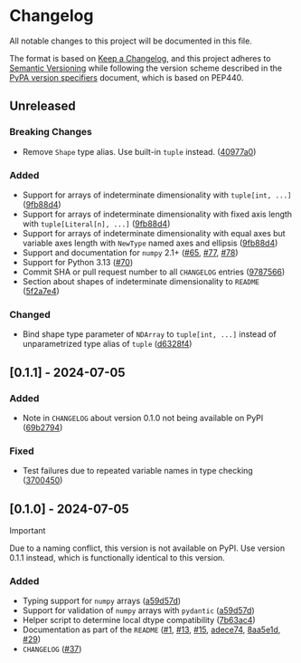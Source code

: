 # Changelog

All notable changes to this project will be documented in this file.

The format is based on [Keep a Changelog](https://keepachangelog.com/en/1.1.0/),
and this project adheres to [Semantic Versioning](https://semver.org/spec/v2.0.0.html) while following the version scheme described in the [PyPA version specifiers](https://packaging.python.org/en/latest/specifications/version-specifiers/#version-specifiers) document, which is based on PEP440.

## Unreleased

### Breaking Changes

- Remove `Shape` type alias. Use built-in `tuple` instead. ([40977a0](https://github.com/MilanStaffehl/numdantic/commit/40977a0633c5a6e564306853bc9ab91a769c727c))

### Added

- Support for arrays of indeterminate dimensionality with `tuple[int, ...]` ([9fb88d4](https://github.com/MilanStaffehl/numdantic/commit/9fb88d49012974f6b099a8e8ef29ec3346c6a4f1))
- Support for arrays of indeterminate dimensionality with fixed axis length with `tuple[Literal[n], ...]` ([9fb88d4](https://github.com/MilanStaffehl/numdantic/commit/9fb88d49012974f6b099a8e8ef29ec3346c6a4f1))
- Support for arrays of indeterminate dimensionality with equal axes but variable axes length with `NewType` named axes and ellipsis ([9fb88d4](https://github.com/MilanStaffehl/numdantic/commit/9fb88d49012974f6b099a8e8ef29ec3346c6a4f1))
- Support and documentation for `numpy` 2.1+ ([#65](https://github.com/MilanStaffehl/numdantic/pull/65), [#77](https://github.com/MilanStaffehl/numdantic/pull/77), [#78](https://github.com/MilanStaffehl/numdantic/pull/78))
- Support for Python 3.13 ([#70](https://github.com/MilanStaffehl/numdantic/pull/70))
- Commit SHA or pull request number to all `CHANGELOG` entries ([9787566](https://github.com/MilanStaffehl/numdantic/commit/9787566fb3f282e213383566a6d7da844829d703))
- Section about shapes of indeterminate dimensionality to `README` ([5f2a7e4](https://github.com/MilanStaffehl/numdantic/commit/5f2a7e43fae0e918c0b31d65995f0f1a9cc8d67d))

### Changed

- Bind shape type parameter of `NDArray` to `tuple[int, ...]` instead of unparametrized type alias of `tuple` ([d6328f4](https://github.com/MilanStaffehl/numdantic/commit/d6328f49179c8a0c30862a28ab11fd4299f48453))

## [0.1.1] - 2024-07-05

### Added

- Note in `CHANGELOG` about version 0.1.0 not being available on PyPI ([69b2794](https://github.com/MilanStaffehl/numdantic/commit/69b27948b87f2b599442396a650055557dc461d2))

### Fixed

- Test failures due to repeated variable names in type checking ([3700450](https://github.com/MilanStaffehl/numdantic/commit/3700450547f719a33d97157e7172e7ac7c95e8eb))

## [0.1.0] - 2024-07-05

> [!IMPORTANT]
>
> Due to a naming conflict, this version is not available on PyPI. Use version 0.1.1 instead, which is functionally identical to this version.

### Added

- Typing support for `numpy` arrays ([a59d57d](https://github.com/MilanStaffehl/numdantic/commit/a59d57dd1a2bfc153be694b8bd3953f9bb55715d))
- Support for validation of `numpy` arrays with `pydantic` ([a59d57d](https://github.com/MilanStaffehl/numdantic/commit/a59d57dd1a2bfc153be694b8bd3953f9bb55715d))
- Helper script to determine local dtype compatibility ([7b63ac4](https://github.com/MilanStaffehl/numdantic/commit/7b63ac45766c13d660786d7b5b8e189a4b4bab3c))
- Documentation as part of the `README` ([#1](https://github.com/MilanStaffehl/numdantic/pull/1), [#13](https://github.com/MilanStaffehl/numdantic/pull/13), [#15](https://github.com/MilanStaffehl/numdantic/pull/15), [adece74](https://github.com/MilanStaffehl/numdantic/commit/adece74c8291488eb659e9a11262bfb6817cab58), [8aa5e1d](https://github.com/MilanStaffehl/numdantic/commit/8aa5e1d2439c5a06f9a19a285c4b86a004c9a35d), [#29](https://github.com/MilanStaffehl/numdantic/pull/29))
- `CHANGELOG` ([#37](https://github.com/MilanStaffehl/numdantic/pull/37))
